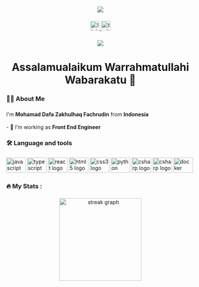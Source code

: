 ###

<div align="center">
  <img src="https://github.com/DafaZakhulhaq27/DafaZakhulhaq27/blob/output/github-contribution-grid-snake.svg"  />
</div>

###

<div align="center">
  <a href="https://www.linkedin.com/in/mohamad-dafa-zakhulhaq-fachrudin-3a126218b/" target="_blank">
    <img src="https://img.shields.io/static/v1?message=LinkedIn&logo=linkedin&label=&color=0077B5&logoColor=white&labelColor=&style=for-the-badge" height="25" alt="linkedin logo"  />
  </a>
  <a href="https://www.linkedin.com/in/mohamad-dafa-zakhulhaq-fachrudin-3a126218b/" target="_blank">
    <img src="https://img.shields.io/static/v1?message=Instagram&logo=instagram&label=&color=C13584&logoColor=white&labelColor=&style=for-the-badge" height="25" alt="twitter logo"  />
  </a>
</div>

###

<div align="center">
  <img src="https://komarev.com/ghpvc/?username=dafazakhulhaq27&label=Profile%20views&color=0e75b6&style=flat"  />
</div>

###

<h1 align="center" >Assalamualaikum Warrahmatullahi Wabarakatu 👋</h1>

###

<h3 align="left"> 👨‍💻 About Me</h3>

###

<p align="left">I'm <b>Mohamad Dafa Zakhulhaq Fachrudin</b> from <b>Indonesia</b><br><br>- 🔭 I’m working as <b> Front End Engineer </b></p>

###

<h3 align="left">🛠 Language and tools</h3>

###

<div align="left">
   <img src="https://cdn.jsdelivr.net/gh/devicons/devicon/icons/javascript/javascript-original.svg" height="40" width="52" alt="javascript logo"  />
  <img src="https://cdn.jsdelivr.net/gh/devicons/devicon/icons/typescript/typescript-plain.svg" height="40" width="52" alt="typescript logo"  />
  <img src="https://cdn.jsdelivr.net/gh/devicons/devicon/icons/react/react-original.svg" height="40" width="52" alt="react logo"  />
  <img src="https://cdn.jsdelivr.net/gh/devicons/devicon/icons/html5/html5-original.svg" height="40" width="52" alt="html5 logo"  />
  <img src="https://cdn.jsdelivr.net/gh/devicons/devicon/icons/css3/css3-original.svg" height="40" width="52" alt="css3 logo"  />
  <img src="https://cdn.jsdelivr.net/gh/devicons/devicon/icons/python/python-original.svg" height="40" width="52" alt="python logo"  />
  <img src="https://cdn.jsdelivr.net/gh/devicons/devicon/icons/flutter/flutter-original.svg" height="40" width="52" alt="csharp logo"  />
    <img src="https://cdn.jsdelivr.net/gh/devicons/devicon/icons/nodejs/nodejs-original.svg" height="40" width="52" alt="csharp logo"  />
  <img src="https://cdn.jsdelivr.net/gh/devicons/devicon/icons/docker/docker-plain-wordmark.svg" height="40" width="52" alt="docker logo"  />
</div>

###

<h3 align="left">🔥   My Stats :</h3>

###

<div align="center">
  <img src="https://streak-stats.demolab.com?user=dafazakhulhaq27&locale=en&mode=daily&hide_border=false&border_radius=5&order=3" height="220" alt="streak graph"  />
</div>

###
